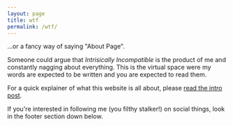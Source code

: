 ```yaml
---
layout: page
title: wtf
permalink: /wtf/
---
```


...or a fancy way of saying "About Page".

Someone could argue that *Intrisically Incompatible* is the product of me and constantly nagging about
everything. This is the virtual space were my words are expected to be written
and you are expected to read them.

For a quick explainer of what this website is all about, please [read the intro post](/articles/hallo-world).

If you're interested in following me (you filthy stalker!) on social things, look in the footer section down below.

